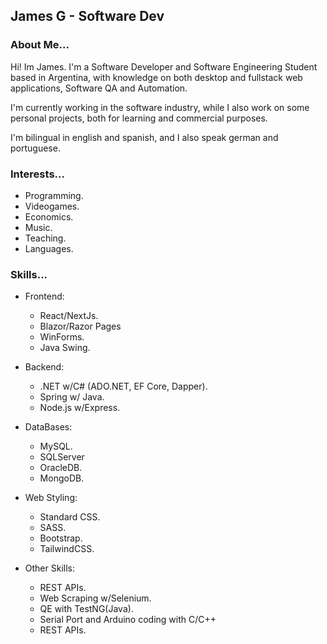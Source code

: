 ## James G - Software Dev
### About Me...
Hi! Im James. I'm a Software Developer and Software Engineering Student based in Argentina,
with knowledge on both desktop and fullstack web applications, Software QA and Automation.

I'm currently working in the software industry, while I also work on some personal projects, both for learning and commercial purposes.

I'm bilingual in english and spanish, and I also speak german and portuguese.

### Interests...
- Programming.
- Videogames. 
- Economics. 
- Music.
- Teaching.
- Languages.

### Skills...
* Frontend:
  - React/NextJs.
  - Blazor/Razor Pages
  - WinForms.
  - Java Swing.

* Backend:
  - .NET w/C# (ADO.NET, EF Core, Dapper).
  - Spring w/ Java.
  - Node.js w/Express.

* DataBases:
  - MySQL.
  - SQLServer
  - OracleDB.
  - MongoDB.

* Web Styling:
  - Standard CSS.
  - SASS.
  - Bootstrap.
  - TailwindCSS.

* Other Skills:
  - REST APIs.
  - Web Scraping w/Selenium.
  - QE with TestNG(Java).
  - Serial Port and Arduino coding with C/C++
  - REST APIs.
